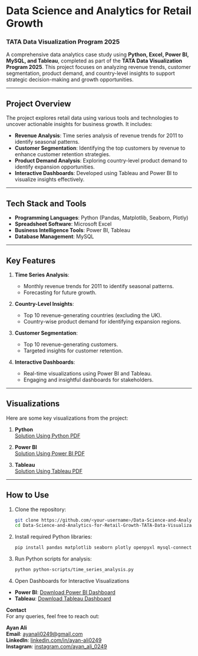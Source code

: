 # Data Science and Analytics for Retail Growth  
### TATA Data Visualization Program 2025  

A comprehensive data analytics case study using **Python, Excel, Power BI, MySQL, and Tableau**, completed as part of the **TATA Data Visualization Program 2025**. This project focuses on analyzing revenue trends, customer segmentation, product demand, and country-level insights to support strategic decision-making and growth opportunities.

---

## Project Overview  
The project explores retail data using various tools and technologies to uncover actionable insights for business growth. It includes:  
- **Revenue Analysis**: Time series analysis of revenue trends for 2011 to identify seasonal patterns.  
- **Customer Segmentation**: Identifying the top customers by revenue to enhance customer retention strategies.  
- **Product Demand Analysis**: Exploring country-level product demand to identify expansion opportunities.  
- **Interactive Dashboards**: Developed using Tableau and Power BI to visualize insights effectively.  

---

## Tech Stack and Tools  
- **Programming Languages**: Python (Pandas, Matplotlib, Seaborn, Plotly)  
- **Spreadsheet Software**: Microsoft Excel  
- **Business Intelligence Tools**: Power BI, Tableau  
- **Database Management**: MySQL  

---

## Key Features  
1. **Time Series Analysis**:  
   - Monthly revenue trends for 2011 to identify seasonal patterns.  
   - Forecasting for future growth.  

2. **Country-Level Insights**:  
   - Top 10 revenue-generating countries (excluding the UK).  
   - Country-wise product demand for identifying expansion regions.  

3. **Customer Segmentation**:  
   - Top 10 revenue-generating customers.  
   - Targeted insights for customer retention.  

4. **Interactive Dashboards**:  
   - Real-time visualizations using Power BI and Tableau.  
   - Engaging and insightful dashboards for stakeholders.  

---

## Visualizations  
Here are some key visualizations from the project:  

1. **Python**  
   [Solution Using Python PDF](https://github.com/ayanali0249/Data-Science-and-Analytics-for-Retail-Growth-TATA-Data-Visualization-Program-2025/blob/main/Solution%20Using%20Python.pdf)
   
2. **Power BI**  
   [Solution Using Power BI PDF](https://github.com/ayanali0249/Data-Science-and-Analytics-for-Retail-Growth-TATA-Data-Visualization-Program-2025/blob/main/Solution%20Using%20Power%20BI.pdf)  

3. **Tableau**  
   [Solution Using Tableau PDF](https://github.com/ayanali0249/Data-Science-and-Analytics-for-Retail-Growth-TATA-Data-Visualization-Program-2025/blob/main/Solution%20Using%20Tableau.pdf)  

---

## How to Use  
1. Clone the repository:  
   ```bash  
   git clone https://github.com/<your-username>/Data-Science-and-Analytics-for-Retail-Growth-TATA-Data-Visualization-Program-2025.git  
   cd Data-Science-and-Analytics-for-Retail-Growth-TATA-Data-Visualization-Program-2025  
2. Install required Python libraries:
    ```bash  
   pip install pandas matplotlib seaborn plotly openpyxl mysql-connector-python
3. Run Python scripts for analysis:
     ```bash  
   python python-scripts/time_series_analysis.py  
4. Open Dashboards for Interactive Visualizations
- **Power BI**: [Download Power BI Dashboard](dashboards/power_bi_dashboard.pbix)
- **Tableau**: [Download Tableau Dashboard](dashboards/tableau_dashboard.twb)

**Contact**  
For any queries, feel free to reach out:  

**Ayan Ali**  
**Email**: ayanali0249@gmail.com  
**LinkedIn**: [linkedin.com/in/ayan-ali0249](https://www.linkedin.com/in/ayan-ali0249)  
**Instagram**: [instagram.com/ayan_ali_0249](https://www.instagram.com/ayan_ali_0249)  
